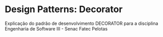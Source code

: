 # Design Patterns: Decorator
Explicação do padrão de desenvolvimento DECORATOR para a disciplina Engenharia de Software III - Senac Fatec Pelotas
